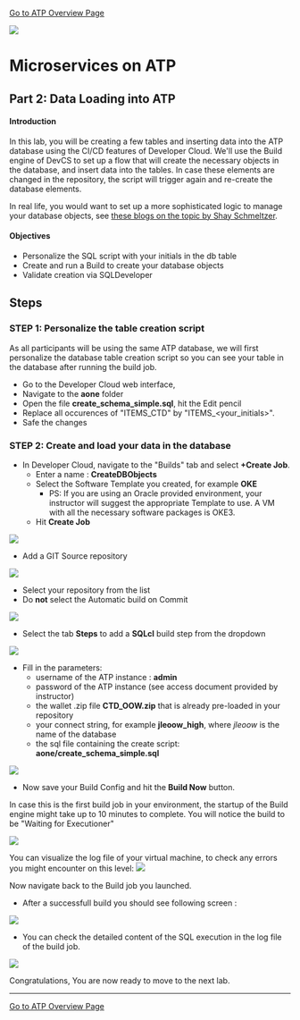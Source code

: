 [Go to ATP Overview Page](../../ATP/readme.md)

![](../../common/images/customer.logo2.png)

# Microservices on ATP


## Part 2: Data Loading into ATP
#### **Introduction**

In this lab, you will be creating a few tables and inserting data into the ATP database using the CI/CD features of Developer Cloud.  We'll use the Build engine of DevCS to set up a flow that will create the necessary objects in the database, and insert data into the tables.  In case these elements are changed in the repository, the script will trigger again and re-create the database elements.

In real life, you would want to set up a more sophisticated logic to manage your database objects, see [these blogs on the topic by Shay Schmeltzer](https://blogs.oracle.com/shay/devcs).



#### **Objectives**

- Personalize the SQL script with your initials in the db table
- Create and run a Build to create your database objects
- Validate creation via SQLDeveloper



## Steps



### **STEP 1: Personalize the table creation script**

As all participants will be using the same ATP database, we will first personalize the database table creation script so you can see your table in the database after running the build job.

- Go to the Developer Cloud web interface, 
- Navigate to the **aone** folder
- Open the file **create_schema_simple.sql**, hit the Edit pencil 
- Replace all occurences of "ITEMS_CTD" by "ITEMS_<your_initials>".
- Safe the changes 

### **STEP 2: Create and load your data in the database**

- In Developer Cloud, navigate to the "Builds" tab and select **+Create Job**.
  - Enter a name : **CreateDBObjects**
  - Select the Software Template you created, for example **OKE**
    - PS: If you are using an Oracle provided environment, your instructor will suggest the appropriate Template to use.  A VM with all the necessary software packages is OKE3.
  - Hit **Create Job**

![](./images/400/new_job.png)



- Add a  GIT Source repository

![](./images/400/add_src.png)

- Select your repository from the list
- Do **not** select the Automatic build on Commit



![](./images/400/config_source.png)



- Select the tab **Steps** to add a **SQLcl** build step from the dropdown

 ![](./images/400/add_step.png)



- Fill in the parameters:
  - username of the ATP instance : **admin**
  - password of the ATP instance (see access document provided by instructor)
  - the wallet .zip file **CTD_OOW.zip** that is already pre-loaded in your repository
  - your connect string, for example **jleoow_high**, where *jleoow* is the name of the database
  - the sql file containing the create script: **aone/create_schema_simple.sql**



![](./images/400/step_details.png)

 -   Now save your Build Config and hit the **Build Now** button.  

In case this is the first build job in your environment, the startup of the Build engine might take up to 10 minutes to complete.  You will notice the build to be "Waiting for Executioner"

![](./images/400/waiting.png)



You can visualize the log file of your virtual machine, to check any errors you might encounter on this level: ![](./images/400/logs.png)



Now navigate back to the Build job you launched.

 -   After a successfull build you should see following screen :

![](./images/400/build_result.png)

- You can check the detailed content of the SQL execution in the log file of the build job.

![](./images/400/log_file.png)




Congratulations, You are now ready to move to the next lab.





------

[Go to ATP Overview Page](../../ATP/readme.md)

